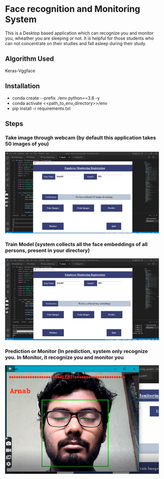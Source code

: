 # Face recognition and Monitoring System

This is a Desktop based application which can recognize you and monitor you, wheather you are sleeping or not.
It is helpful for those students who can not concentrate on their studies and fall asleep during their study.
## Algorithm Used

Keras-Vggface
## Installation

* conda create --prefix ./env python==3.8 -y
* conda activate <<path_to_env_directory>>/env
* pip install -r requirements.txt

## Steps

### Take image through webcam (by default this application takes 50 images of you)
![Take image](take_image.png)

### Train Model (system collects all the face embeddings of all persons, present in your directory)
![Train Model](collection_embeddings.png)

### Prediction or Monitor (In prediction, system only recognize you. In Monitor, it recognize you and monitor you
![demo](demo.png)
